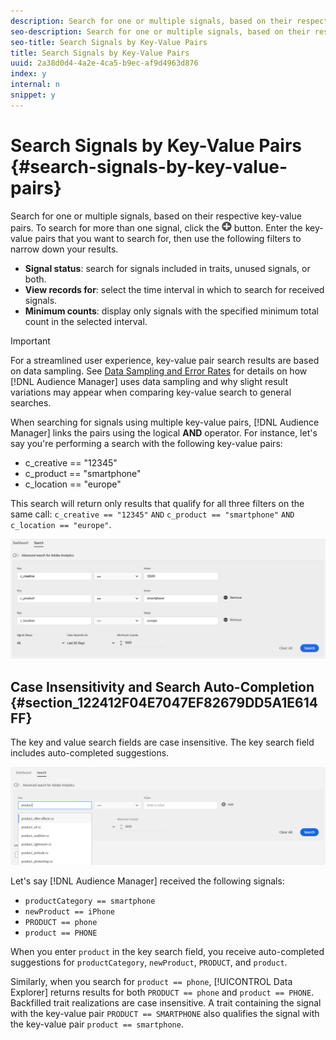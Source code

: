 ```yaml
---
description: Search for one or multiple signals, based on their respective key-value pairs.
seo-description: Search for one or multiple signals, based on their respective key-value pairs.
seo-title: Search Signals by Key-Value Pairs
title: Search Signals by Key-Value Pairs
uuid: 2a38d0d4-4a2e-4ca5-b9ec-af9d4963d876
index: y
internal: n
snippet: y
---
```


# Search Signals by Key-Value Pairs {#search-signals-by-key-value-pairs}

Search for one or multiple signals, based on their respective key-value pairs.
To search for more than one signal, click the ![Add](assets/icon_add.png) button. Enter the key-value pairs that you want to search for, then use the following filters to narrow down your results.

* **Signal status**: search for signals included in traits, unused signals, or both.
* **View records for**: select the time interval in which to search for received signals.
* **Minimum counts**: display only signals with the specified minimum total count in the selected interval.

>[!IMPORTANT]
>
>For a streamlined user experience, key-value pair search results are based on data sampling. See [Data Sampling and Error Rates](https://marketing.adobe.com/resources/help/en_US/aam/report-sampling.html) for details on how [!DNL Audience Manager] uses data sampling and why slight result variations may appear when comparing key-value search to general searches.

When searching for signals using multiple key-value pairs, [!DNL Audience Manager] links the pairs using the logical **AND** operator. For instance, let's say you're performing a search with the following key-value pairs:

* c_creative == "12345"
* c_product == "smartphone"
* c_location == "europe"

This search will return only results that qualify for all three filters on the same call: `c_creative == "12345"` `AND` `c_product == "smartphone"` `AND` `c_location == "europe"`.

![](assets/signals-search.png)

## Case Insensitivity and Search Auto-Completion {#section_122412F04E7047EF82679DD5A1E614FF}

The key and value search fields are case insensitive. The key search field includes auto-completed suggestions.

![](assets/signal-search-suggestions.png)

Let's say [!DNL Audience Manager] received the following signals:

* `productCategory == smartphone`
* `newProduct == iPhone`
* `PRODUCT == phone`
* `product == PHONE`

When you enter `product` in the key search field, you receive auto-completed suggestions for `productCategory`, `newProduct`, `PRODUCT`, and `product`.

Similarly, when you search for `product == phone`, [!UICONTROL Data Explorer] returns results for both `PRODUCT == phone` and `product == PHONE`.
Backfilled trait realizations are case insensitive. A trait containing the signal with the key-value pair `PRODUCT == SMARTPHONE` also qualifies the signal with the key-value pair `product == smartphone`.